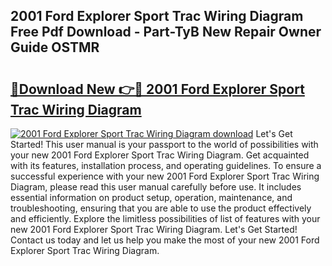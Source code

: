 ## 2001 Ford Explorer Sport Trac Wiring Diagram Free Pdf Download - Part-TyB New Repair Owner Guide OSTMR

# <h2><a href="http://dfubvzr.blite.top/?on=2001+Ford+Explorer+Sport+Trac+Wiring+Diagram">🔗Download New 👉🔴 2001 Ford Explorer Sport Trac Wiring Diagram</a></h2>

[![2001 Ford Explorer Sport Trac Wiring Diagram download](https://i.imgur.com/lujVjoI.png)](http://dfubvzr.blite.top/?on=2001+Ford+Explorer+Sport+Trac+Wiring+Diagram)
Let's Get Started! This user manual is your passport to the world of possibilities with your new 2001 Ford Explorer Sport Trac Wiring Diagram. Get acquainted with its features, installation process, and operating guidelines. To ensure a successful experience with your new 2001 Ford Explorer Sport Trac Wiring Diagram, please read this user manual carefully before use. It includes essential information on product setup, operation, maintenance, and troubleshooting, ensuring that you are able to use the product effectively and efficiently. Explore the limitless possibilities of list of features with your new 2001 Ford Explorer Sport Trac Wiring Diagram. Let's Get Started! Contact us today and let us help you make the most of your new 2001 Ford Explorer Sport Trac Wiring Diagram.
